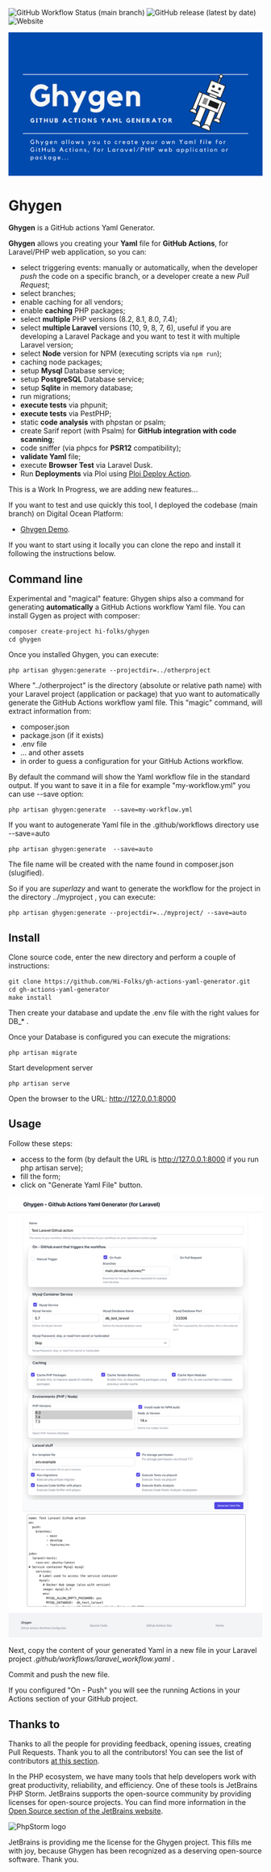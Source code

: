 ![GitHub Workflow Status (main branch)](https://img.shields.io/github/actions/workflow/status/Hi-Folks/gh-actions-yaml-generator/check-php.yml?branch=main&style=for-the-badge)
![GitHub release (latest by date)](https://img.shields.io/github/v/release/Hi-Folks/gh-actions-yaml-generator?style=for-the-badge)
![Website](https://img.shields.io/website?label=Demo%20Site&style=for-the-badge&url=https%3A%2F%2Fghygen.hi-folks.dev%2F)

![Ghygen](ghygen-github-actions-yaml-generator-laravel.png "Ghygen")

# Ghygen
__Ghygen__ is a GitHub actions Yaml Generator.

__Ghygen__ allows you creating your __Yaml__ file for __GitHub Actions__, for Laravel/PHP web application,  so you can:

- select triggering events: manually or automatically, when the developer _push_ the code on a specific branch, or a developer create a new _Pull Request_;
- select branches;
- enable caching for all vendors;
- enable __caching__ PHP packages;
- select __multiple__ PHP versions (8.2, 8.1, 8.0, 7.4);
- select __multiple Laravel__ versions (10, 9, 8, 7, 6), useful if you are developing a Laravel Package and you want to test it with multiple Laravel version;
- select __Node__ version for NPM (executing scripts via `npm run`);
- caching node packages;
- setup __Mysql__ Database service;
- setup __PostgreSQL__ Database service;
- setup __Sqlite__ in memory database;
- run migrations;
- __execute tests__ via phpunit;
- __execute tests__ via PestPHP;
- static __code analysis__ with phpstan or psalm;
- create Sarif report (with Psalm) for __GitHub integration with code scanning__;
- code sniffer (via phpcs for __PSR12__ compatibility);
- __validate Yaml__ file;
- execute __Browser Test__ via Laravel Dusk.
- Run __Deployments__ via Ploi using [Ploi Deploy Action](https://github.com/Glennmen/ploi-deploy-action).

This is a Work In Progress, we are adding new features...

If you want to test and use quickly this tool, I deployed the codebase (main branch) on Digital Ocean Platform:

- [Ghygen Demo](https://ghygen.hi-folks.dev/).

If you want to start using it locally you can clone the repo and install it following the instructions below.

## Command line
Experimental and "magical" feature: Ghygen ships also a command for generating **automatically** a GitHub Actions workflow Yaml file.
You can install Gygen as project with composer:
```shell
composer create-project hi-folks/ghygen
cd ghygen
```
Once you installed Ghygen, you can execute:
```shell
php artisan ghygen:generate --projectdir=../otherproject
```
Where "../otherproject" is the directory (absolute or relative path name) with your Laravel project (application or package) that yuo want to automatically generate the GitHub Actions workflow yaml file.
This "magic" command, will extract information from:
- composer.json
- package.json (if it exists)
- .env file
- ... and other assets
- in order to guess a configuration for your GitHub Actions workflow.

By default the command will show the Yaml workflow file in the standard output. If you want to save it in a file for example "my-workflow.yml" you can use --save option:
```shell
php artisan ghygen:generate  --save=my-workflow.yml
```

If you want to autogenerate Yaml file in the .github/workflows directory use --save=auto
```shell
php artisan ghygen:generate  --save=auto
```
The file name will be created with the name found in composer.json (slugified).

So if you are *superlazy* and want to generate the workflow for the project in the directory ../myproject , you can execute:
```shell
php artisan ghygen:generate --projectdir=../myproject/ --save=auto
```


## Install
Clone source code, enter the new directory and perform a couple of instructions:
```shell
git clone https://github.com/Hi-Folks/gh-actions-yaml-generator.git
cd gh-actions-yaml-generator
make install
```
Then create your database and update the .env file with the right values for DB_* .

Once your Database is configured you can execute the migrations:
```shell
php artisan migrate
```
Start development server
```shell
php artisan serve
```
Open the browser to the URL: http://127.0.0.1:8000

## Usage
Follow these steps:
- access to the form (by default the URL is http://127.0.0.1:8000 if you run php artisan serve);
- fill the form;
- click on "Generate Yaml File" button.

![github-actions-generator-laravel](github-actions-generator-laravel.png "github-actions-generator-laravel")

Next, copy the content of your generated Yaml in a new file in your Laravel project _.github/workflows/laravel_workflow.yaml_ .

Commit and push the new file.

If you configured "On - Push" you will see the running Actions in your Actions section of your GitHub project.

## Thanks to

Thanks to all the people for providing feedback, opening issues, creating Pull Requests.
Thank you to all the contributors! You can see the list of contributors [at this section](https://github.com/Hi-Folks/gh-actions-yaml-generator/graphs/contributors).

In the PHP ecosystem, we have many tools that help developers work with great productivity, reliability, and efficiency. One of these tools is JetBrains PHP Storm.
JetBrains supports the open-source community by providing licenses for open-source projects.
You can find more information in the [Open Source section of the JetBrains website](https://jb.gg/OpenSourceSupport).

<img src="https://resources.jetbrains.com/storage/products/company/brand/logos/PhpStorm_icon.png" alt= "PhpStorm logo" width="128" height="128">


JetBrains is providing me the license for the Ghygen project.
This fills me with joy, because Ghygen has been recognized as a deserving open-source software.
Thank you.
